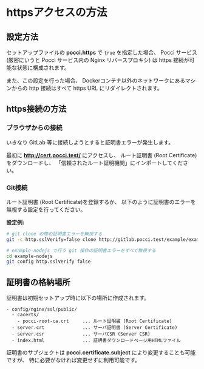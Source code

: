 httpsアクセスの方法
===================

設定方法
--------
セットアップファイルの **pocci.https** で `true` を指定した場合、
Pocci サービス (厳密にいうと Pocci サービス内の Nginx リバースプロキシ) は
https 接続が可能な状態に構成されます。

また、この設定を行った場合、
Dockerコンテナ以外のネットワークにあるマシンからの http 接続はすべて
https URL にリダイレクトされます。


https接続の方法
---------------
### ブラウザからの接続
いきなり GitLab 等に接続しようとすると証明書エラーが発生します。

最初に **http://cert.pocci.test/** にアクセスし、
ルート証明書 (Root Certificate)をダウンロードし、
「信頼されたルート証明機関」にインポートしてください。


### Git接続
ルート証明書 (Root Certificate)を登録するか、
以下のように証明書のエラーを無視する設定を行ってください。

**設定例:**
```bash
# git clone の際の証明書エラーを無視する
git -c http.sslVerify=false clone http://gitlab.pocci.test/example/example-nodejs.git

# example-nodejs で行う git 操作の証明書エラーをすべて無視する
cd example-nodejs
git config http.sslVerify false
```


証明書の格納場所
----------------
証明書は初期セットアップ時に以下の場所に作成されます。
```
- config/nginx/ssl/public/
  - cacerts/
    - pocci-root-ca.crt     ... ルート証明書 (Root Certificate)
  - server.crt              ... サーバ証明書 (Server Certificate)
  - server.csr              ... サーバCSR (Server CSR)
  - index.html              ... 証明書ダウンロードページ用HTMLファイル
```

証明書のサブジェクトは **pocci.certificate.subject** により変更することも可能ですが、
特に必要がなければ変更せずに利用可能です。
